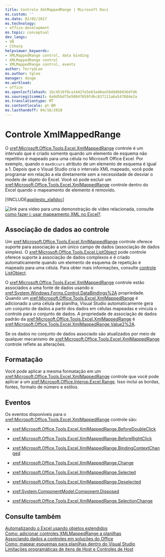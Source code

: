 ```yaml
---
title: Controle XmlMappedRange | Microsoft Docs
ms.custom: ''
ms.date: 02/02/2017
ms.technology:
- office-development
ms.topic: conceptual
dev_langs:
- VB
- CSharp
helpviewer_keywords:
- XMLMappedRange control, data binding
- XMLMappedRange control
- XMLMappedRange control, events
author: TerryGLee
ms.author: tglee
manager: douge
ms.workload:
- office
ms.openlocfilehash: 1bc4516f0ca14427e5e63a40ae58ddd60436dfd6
ms.sourcegitcommit: 6a9d5bd75e50947659fd6c837111a6a547884e2a
ms.translationtype: MT
ms.contentlocale: pt-BR
ms.lasthandoff: 04/16/2018
---
```

# <a name="xmlmappedrange-control"></a>Controle XmlMappedRange
  O <xref:Microsoft.Office.Tools.Excel.XmlMappedRange> controle é um intervalo que é criado somente quando um elemento de esquema não repetitivo é mapeado para uma célula no Microsoft Office Excel. Por exemplo, quando o `maxOccurs` atributo de um elemento de esquema é igual a 1. Depois que o Visual Studio cria o intervalo XML mapeado, você pode programar em relação a ela diretamente sem a necessidade de desviar o modelo de objeto do Excel. Você só pode excluir um <xref:Microsoft.Office.Tools.Excel.XmlMappedRange> controle dentro do Excel quando o mapeamento de elemento é removido.  
  
 [!INCLUDE[appliesto_xlalldoc](../vsto/includes/appliesto-xlalldoc-md.md)]  
  
 ![link para vídeo](../vsto/media/playvideo.gif "link para vídeo") para uma demonstração de vídeo relacionada, consulte [como fazer i: usar mapeamento XML no Excel?](http://go.microsoft.com/fwlink/?LinkID=130288).  
  
## <a name="binding-data-to-the-control"></a>Associação de dados ao controle  
 Um <xref:Microsoft.Office.Tools.Excel.XmlMappedRange> controle oferece suporte para associação a um único campo de dados (associação de dados simples). O <xref:Microsoft.Office.Tools.Excel.ListObject> pode controle oferece suporte à associação de dados complexos e é criado automaticamente quando um elemento de esquema de repetição é mapeado para uma célula. Para obter mais informações, consulte [controle ListObject](../vsto/listobject-control.md).  
  
 O <xref:Microsoft.Office.Tools.Excel.XmlMappedRange> controle estão associados a uma fonte de dados usando o <xref:System.Windows.Forms.Control.DataBindings%2A> propriedade. Quando um <xref:Microsoft.Office.Tools.Excel.XmlMappedRange> é adicionado a uma célula de planilha, Visual Studio automaticamente gera um conjunto de dados a partir dos dados em células mapeadas e vincula o controle para o conjunto de dados. A propriedade de associação de dados padrão da <xref:Microsoft.Office.Tools.Excel.XmlMappedRange> é <xref:Microsoft.Office.Tools.Excel.XmlMappedRange.Value2%2A>.  
  
 Se os dados no conjunto de dados associado são atualizados por meio de qualquer mecanismo de <xref:Microsoft.Office.Tools.Excel.XmlMappedRange> controle reflete as alterações.  
  
## <a name="formatting"></a>Formatação  
 Você pode aplicar a mesma formatação em um <xref:Microsoft.Office.Tools.Excel.XmlMappedRange> controle que você pode aplicar a um <xref:Microsoft.Office.Interop.Excel.Range>. Isso inclui as bordas, fontes, formato de número e estilos.  
  
## <a name="events"></a>Eventos  
 Os eventos disponíveis para o <xref:Microsoft.Office.Tools.Excel.XmlMappedRange> controle são:  
  
-   <xref:Microsoft.Office.Tools.Excel.XmlMappedRange.BeforeDoubleClick>  
  
-   <xref:Microsoft.Office.Tools.Excel.XmlMappedRange.BeforeRightClick>  
  
-   <xref:Microsoft.Office.Tools.Excel.XmlMappedRange.BindingContextChanged>  
  
-   <xref:Microsoft.Office.Tools.Excel.XmlMappedRange.Change>  
  
-   <xref:Microsoft.Office.Tools.Excel.XmlMappedRange.Selected>  
  
-   <xref:Microsoft.Office.Tools.Excel.XmlMappedRange.Deselected>  
  
-   <xref:System.ComponentModel.Component.Disposed>  
  
-   <xref:Microsoft.Office.Tools.Excel.XmlMappedRange.SelectionChange>  
  
## <a name="see-also"></a>Consulte também  
 [Automatizando o Excel usando objetos estendidos](../vsto/automating-excel-by-using-extended-objects.md)   
 [Como: adicionar controles XMLMappedRange a planilhas](../vsto/how-to-add-xmlmappedrange-controls-to-worksheets.md)   
 [Associando dados a controles em soluções do Office](../vsto/binding-data-to-controls-in-office-solutions.md)   
 [Como: mapear esquemas para planilhas dentro do Visual Studio](../vsto/how-to-map-schemas-to-worksheets-inside-visual-studio.md)   
 [Limitações programáticas de itens de Host e Controles de Host](../vsto/programmatic-limitations-of-host-items-and-host-controls.md)  
  
  